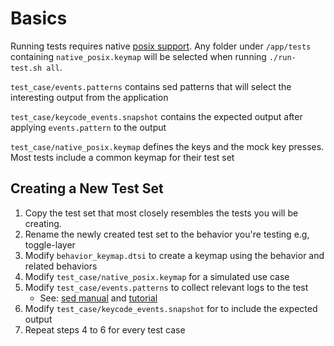 # Basics
Running tests requires native [posix support](./dev-posix-board). Any folder under `/app/tests`
containing `native_posix.keymap` will be selected when running `./run-test.sh all`.

`test_case/events.patterns` contains sed patterns that will select the interesting output from the
application

`test_case/keycode_events.snapshot` contains the expected output after applying `events.pattern` to
the output

`test_case/native_posix.keymap` defines the keys and the mock key presses. Most tests include a
common keymap for their test set

## Creating a New Test Set
1. Copy the test set that most closely resembles the tests you will be creating.
2. Rename the newly created test set to the behavior you're testing  e.g, toggle-layer
3. Modify `behavior_keymap.dtsi` to create a keymap using the behavior and related behaviors
4. Modify `test_case/native_posix.keymap` for a simulated use case
5. Modify `test_case/events.patterns` to collect relevant logs to the test
    - See: [sed manual](https://www.gnu.org/software/sed/manual/sed.html) and
    [tutorial](https://www.digitalocean.com/community/tutorials/the-basics-of-using-the-sed-stream-editor-to-manipulate-text-in-linux)
6. Modify `test_case/keycode_events.snapshot` for to include the expected output
7. Repeat steps 4 to 6 for every test case